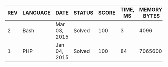 | REV | LANGUAGE | DATE | STATUS | SCORE | TIME, MS | MEMORY, BYTES | IN RANKING | UNIQUE | RANKING POINTS |
|-----|----------|------|--------|-------|----------|---------------|------------|--------|----------------|
| 2 | Bash | Mar 03, 2015 | Solved | 100 | 3 | 4096 | yes | yes | 34.783 |
| 1 | PHP | Jan 04, 2015 | Solved | 100 | 84 | 7065600 | yes | yes | 28.956 |

